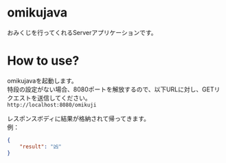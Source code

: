 # omikujava
おみくじを行ってくれるServerアプリケーションです。  

# How to use?  
omikujavaを起動します。  
特段の設定がない場合、8080ポートを解放するので、以下URLに対し、GETリクエストを送信してください。  
`http://localhost:8080/omikuji`  

レスポンスボディに結果が格納されて帰ってきます。  
例：  
```json
{
    "result": "凶"
}
```
